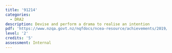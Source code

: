 ```yaml
---
title: '91214'
categories:
  - DRA2
description: Devise and perform a drama to realise an intention
pdf: 'https://www.nzqa.govt.nz/nqfdocs/ncea-resource/achievements/2019/as91214.pdf'
level: '2'
credits: '5'
assessment: Internal
---
```


